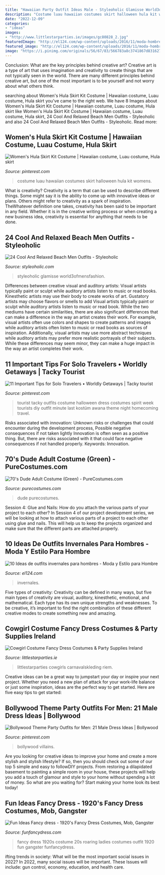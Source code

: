 ```yaml
---
title: "Hawaiian Party Outfit Ideas Male - Styleoholic Glamisse World3ofmensfashion"
description: "Costume luau hawaiian costumes skirt halloween hula kit womens"
date: "2022-12-09"
categories:
- "ideas"
images:
- "http://www.littlestarparties.ie/images/gc80828_2.jpg"
featuredImage: "http://el124.com/wp-content/uploads/2016/11/moda-hombre-invierno-6.jpg"
featured_image: "http://el124.com/wp-content/uploads/2016/11/moda-hombre-invierno-6.jpg"
image: "https://i.pinimg.com/originals/56/67/83/566783a8c3741867d8316271b9f02cd4.jpg"
---
```



Conclusion: What are the key principles behind creative art?
Creative art is a type of art that uses imagination and creativity to create things that are not typically seen in the world. There are many different principles behind creative art, but one of the most important is to be yourself and not worry about what others think.

	

		
searching about Women&#039;s Hula Skirt Kit Costume | Hawaiian costume, Luau costume, Hula skirt you've came to the right web. We have 8 Images about Women&#039;s Hula Skirt Kit Costume | Hawaiian costume, Luau costume, Hula skirt like Women&#039;s Hula Skirt Kit Costume | Hawaiian costume, Luau costume, Hula skirt, 24 Cool And Relaxed Beach Men Outfits - Styleoholic and also 24 Cool And Relaxed Beach Men Outfits - Styleoholic. Read more:
		
    
## Women&#039;s Hula Skirt Kit Costume | Hawaiian Costume, Luau Costume, Hula Skirt

<img loading=lazy src="https://i.pinimg.com/736x/cf/79/be/cf79becbb46c0abbc80a125015119818--costumes-for-women-woman-costumes.jpg" onerror="this.onerror=null;this.src='https://tse3.mm.bing.net/th?id=OIP.xRovm8nqM0HaXraEXgiGygHaJ3&amp;pid=15.1';" alt="Women&#039;s Hula Skirt Kit Costume | Hawaiian costume, Luau costume, Hula skirt">

_Source: pinterest.com_

>costume luau hawaiian costumes skirt halloween hula kit womens. 

	

What is creativity?
Creativity is a term that can be used to describe different things. Some might say it is the ability to come up with innovative ideas or plans. Others might refer to creativity as a spark of inspiration. TheWhatever definition one takes, creativity has been said to be important in any field. Whether it is in the creative writing process or when creating a new business idea, creativity is essential for anything that needs to be done.

    
## 24 Cool And Relaxed Beach Men Outfits - Styleoholic

<img loading=lazy src="https://i.styleoholic.com/cool-and-relaxed-beach-men-outfits-13.jpg" onerror="this.onerror=null;this.src='https://tse2.mm.bing.net/th?id=OIP.vQWwAozIgKrIthvbo7fK-gHaLF&amp;pid=15.1';" alt="24 Cool And Relaxed Beach Men Outfits - Styleoholic">

_Source: styleoholic.com_

>styleoholic glamisse world3ofmensfashion. 

	

Differences between creative visual and auditory artists: Visual artists typically paint or sculpt while auditory artists listen to music or read books. Kinesthetic artists may use their body to create works of art. Gustatory artists may choose flavors or smells to add
Visual artists typically paint or sculpt while auditory artists listen to music or read book. While the two mediums have certain similarities, there are also significant differences that can make a difference in the way an artist creates their work. For example, visual artists often use colors and shapes to create patterns and images while auditory artists often listen to music or read books as sources of inspiration. Additionally, visual artists may use more abstract techniques while auditory artists may prefer more realistic portrayals of their subjects. While these differences may seem minor, they can make a huge impact in the way an artist completes their work.

    
## 11 Important Tips For Solo Travelers • Worldly Getaways | Tacky Tourist

<img loading=lazy src="https://i.pinimg.com/originals/56/67/83/566783a8c3741867d8316271b9f02cd4.jpg" onerror="this.onerror=null;this.src='https://tse2.mm.bing.net/th?id=OIP.MQe72hokrUFnWiqvv6_B2wHaLH&amp;pid=15.1';" alt="11 Important Tips for Solo Travelers • Worldly Getaways | Tacky tourist">

_Source: pinterest.com_

>tourist tacky outfits costume halloween dress costumes spirit week tourists diy outfit minute last kostüm awana theme night homecoming travel. 

	

Risks associated with innovation: Unknown risks or challenges that could encounter during the development process, Possible negative consequences if not taken lightly
Innovation is often seen as a positive thing. But, there are risks associated with it that could face negative consequences if not handled properly. Keywords: Innovation.

    
## 70&#039;s Dude Adult Costume (Green) - PureCostumes.com

<img loading=lazy src="https://www.purecostumes.com/mm5/graphics/00000001/FR49797_full_1.jpg" onerror="this.onerror=null;this.src='https://tse3.mm.bing.net/th?id=OIP.MlJxCLptQtqQKnunFL25aQHaLO&amp;pid=15.1';" alt="70&#039;s Dude Adult Costume (Green) - PureCostumes.com">

_Source: purecostumes.com_

>dude purecostumes. 

	

Session 4: Glue and Nails: How do you attach the various parts of your project to each other?
In Session 4 of our project development series, we will be looking at how to attach various parts of a project to each other using glue and nails. This will help us to keep the projects organized and make sure that the different parts are attached properly.

    
## 10 Ideas De Outfits Invernales Para Hombres - Moda Y Estilo Para Hombre

<img loading=lazy src="http://el124.com/wp-content/uploads/2016/11/moda-hombre-invierno-6.jpg" onerror="this.onerror=null;this.src='https://tse1.mm.bing.net/th?id=OIP.BNaWR0wKjbXr2GnhV2UMpwHaLG&amp;pid=15.1';" alt="10 Ideas de outfits invernales para hombres - Moda y Estilo para Hombre">

_Source: el124.com_

>invernales. 

	

Five types of creativity:
Creativity can be defined in many ways, but five main types of creativity are visual, auditory, kinesthetic, emotional, and mathematical. Each type has its own unique strengths and weaknesses. To be creative, it’s important to find the right combination of these different creative modes to create something new and amazing.

    
## Cowgirl Costume Fancy Dress Costumes &amp; Party Supplies Ireland

<img loading=lazy src="http://www.littlestarparties.ie/images/gc80828_2.jpg" onerror="this.onerror=null;this.src='https://tse3.mm.bing.net/th?id=OIP.E70Ou1UIF4ags8350YyxhgHaNk&amp;pid=15.1';" alt="Cowgirl Costume Fancy Dress Costumes &amp; Party Supplies Ireland">

_Source: littlestarparties.ie_

>littlestarparties cowgirls carnavalskleding riem. 

	

Creative ideas can be a great way to jumpstart your day or inspire your next project. Whether you need a new plan of attack for your work-life balance or just some inspiration, ideas are the perfect way to get started. Here are five easy tips to get started: 

    
## Bollywood Theme Party Outfits For Men: 21 Male Dress Ideas | Bollywood

<img loading=lazy src="https://i.pinimg.com/736x/2d/2d/94/2d2d940bdef5099c72c6eeb5afcf274b.jpg" onerror="this.onerror=null;this.src='https://tse1.mm.bing.net/th?id=OIP.TBGUQ4IaKVFTEmfQeVQyWAHaEy&amp;pid=15.1';" alt="Bollywood Theme Party Outfits for Men: 21 Male Dress Ideas | Bollywood">

_Source: pinterest.com_

>bollywood villains. 

	

Are you looking for creative ideas to improve your home and create a more stylish and stylish lifestyle? If so, then you should check out some of our top 5 simple and easy to followDIY projects. From restoring a dilapidated basement to painting a simple room in your house, these projects will help you add a touch of glamour and style to your home without spending a lot of money. So what are you waiting for? Start making your home look its best today!

    
## Fun Ideas Fancy Dress - 1920&#039;s Fancy Dress Costumes, Mob, Gangster

<img loading=lazy src="https://www.funfancydress.com/media/catalog/product/cache/1/image/1200x/040ec09b1e35df139433887a97daa66f/F/U/FUN2399.jpg" onerror="this.onerror=null;this.src='https://tse4.mm.bing.net/th?id=OIP.iDMd5kFb5kw7Wf0z_F6LcAHaMh&amp;pid=15.1';" alt="Fun Ideas Fancy dress - 1920&#039;s Fancy Dress Costumes, Mob, Gangster">

_Source: funfancydress.com_

>fancy dress 1920s costume 20s roaring ladies costumes outfit 1920 fun gangster funfancydress. 

	

ifting trends in society: What will be the most important social issues in 2022?
In 2022, many social issues will be important. These Issues will include: gun control, economy, education, and health care.

